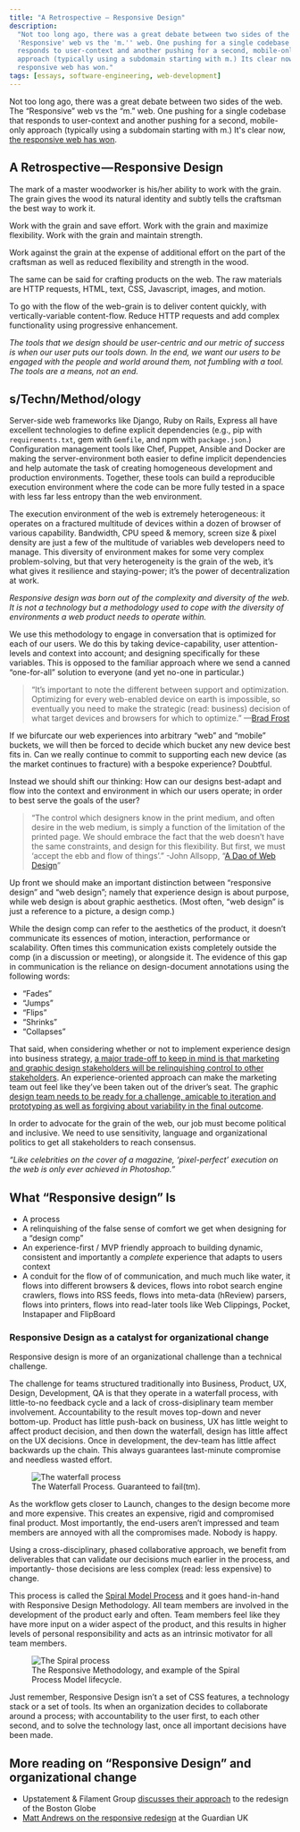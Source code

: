 ```yaml
---
title: "A Retrospective — Responsive Design"
description:
  "Not too long ago, there was a great debate between two sides of the web. The
  'Responsive' web vs the 'm.'' web. One pushing for a single codebase that
  responds to user-context and another pushing for a second, mobile-only
  approach (typically using a subdomain starting with m.) Its clear now, the
  responsive web has won."
tags: [essays, software-engineering, web-development]
---
```


Not too long ago, there was a great debate between two sides of the web. The
“Responsive” web vs the “m.” web. One pushing for a single codebase that
responds to user-context and another pushing for a second, mobile-only approach
(typically using a subdomain starting with m.) It's clear now,
[the responsive web has won](https://developers.google.com/web/fundamentals/design-and-ui/responsive/fundamentals/).

## A Retrospective — Responsive Design

The mark of a master woodworker is his/her ability to work with the grain. The
grain gives the wood its natural identity and subtly tells the craftsman the
best way to work it.

Work with the grain and save effort. Work with the grain and maximize
flexibility. Work with the grain and maintain strength.

Work against the grain at the expense of additional effort on the part of the
craftsman as well as reduced flexibility and strength in the wood.

The same can be said for crafting products on the web. The raw materials are
HTTP requests, HTML, text, CSS, Javascript, images, and motion.

To go with the flow of the web-grain is to deliver content quickly, with
vertically-variable content-flow. Reduce HTTP requests and add complex
functionality using progressive enhancement.

_The tools that we design should be user-centric and our metric of success is
when our user puts our tools down. In the end, we want our users to be engaged
with the people and world around them, not fumbling with a tool. The tools are a
means, not an end._

## s/Techn/Method/ology

Server-side web frameworks like Django, Ruby on Rails, Express all have
excellent technologies to define explicit dependencies (e.g., pip with
`requirements.txt`, gem with `Gemfile`, and npm with `package.json`.)
Configuration management tools like Chef, Puppet, Ansible and Docker are making
the server-environment both easier to define implicit dependencies and help
automate the task of creating homogeneous development and production
environments. Together, these tools can build a reproducible execution
environment where the code can be more fully tested in a space with less far
less entropy than the web environment.

The execution environment of the web is extremely heterogeneous: it operates on
a fractured multitude of devices within a dozen of browser of various
capability. Bandwidth, CPU speed & memory, screen size & pixel density are just
a few of the multitude of variables web developers need to manage. This
diversity of environment makes for some very complex problem-solving, but that
very heterogeneity is the grain of the web, it’s what gives it resilience and
staying-power; it’s the power of decentralization at work.

_Responsive design was born out of the complexity and diversity of the web. It
is not a technology but a methodology used to cope with the diversity of
environments a web product needs to operate within._

We use this methodology to engage in conversation that is optimized for each of
our users. We do this by taking device-capability, user attention-levels and
context into account; and designing specifically for these variables. This is
opposed to the familiar approach where we send a canned “one-for-all” solution
to everyone (and yet no-one in particular.)

> “It’s important to note the different between support and optimization.
> Optimizing for every web-enabled device on earth is impossible, so eventually
> you need to make the strategic (read: business) decision of what target
> devices and browsers for which to optimize.”
> —[Brad Frost](https://bradfrost.com/blog/post/mobile-first-responsive-web-design/)

If we bifurcate our web experiences into arbitrary “web” and “mobile” buckets,
we will then be forced to decide which bucket any new device best fits in. Can
we really continue to commit to supporting each new device (as the market
continues to fracture) with a bespoke experience? Doubtful.

Instead we should shift our thinking: How can our designs best-adapt and flow
into the context and environment in which our users operate; in order to best
serve the goals of the user?

> “The control which designers know in the print medium, and often desire in the
> web medium, is simply a function of the limitation of the printed page. We
> should embrace the fact that the web doesn’t have the same constraints, and
> design for this flexibility. But first, we must ‘accept the ebb and flow of
> things’.” -John Allsopp,
> “[A Dao of Web Design](https://alistapart.com/article/dao)”

Up front we should make an important distinction between “responsive design” and
“web design”; namely that experience design is about purpose, while web design
is about graphic aesthetics. (Most often, “web design” is just a reference to a
picture, a design comp.)

While the design comp can refer to the aesthetics of the product, it doesn’t
communicate its essences of motion, interaction, performance or scalability.
Often times this communication exists completely outside the comp (in a
discussion or meeting), or alongside it. The evidence of this gap in
communication is the reliance on design-document annotations using the following
words:

- “Fades”
- “Jumps”
- “Flips”
- “Shrinks”
- “Collapses”

That said, when considering whether or not to implement experience design into
business strategy,
[a major trade-off to keep in mind is that marketing and graphic design stakeholders will be relinquishing control to other stakeholders](https://venturebeat.com/2013/10/25/responsive-design-will-your-mobile-customer-thank-you/).
An experience-oriented approach can make the marketing team out feel like
they’ve been taken out of the driver’s seat. The graphic
[design team needs to be ready for a challenge, amicable to iteration and prototyping as well as forgiving about variability in the final outcome](https://www.filamentgroup.com/lab/introducing-the-new-responsive-designed-bostonglobecom.html).

In order to advocate for the grain of the web, our job must become political and
inclusive. We need to use sensitivity, language and organizational politics to
get all stakeholders to reach consensus.

_“Like celebrities on the cover of a magazine, ‘pixel-perfect’ execution on the
web is only ever achieved in Photoshop.”_

## What “Responsive design” Is

- A process
- A relinquishing of the false sense of comfort we get when designing for a
  “design comp”
- An experience-first / MVP friendly approach to building dynamic, consistent
  and importantly a _complete_ experience that adapts to users context
- A conduit for the flow of of communication, and much much like water, it flows
  into different browsers & devices, flows into robot search engine crawlers,
  flows into RSS feeds, flows into meta-data (hReview) parsers, flows into
  printers, flows into read-later tools like Web Clippings, Pocket, Instapaper
  and FlipBoard

### Responsive Design as a catalyst for organizational change

Responsive design is more of an organizational challenge than a technical
challenge.

The challenge for teams structured traditionally into Business, Product, UX,
Design, Development, QA is that they operate in a waterfall process, with
little-to-no feedback cycle and a lack of cross-disiplinary team member
involvement. Accountability to the result moves top-down and never bottom-up.
Product has little push-back on business, UX has little weight to affect product
decision, and then down the waterfall, design has little affect on the UX
decisions. Once in development, the dev-team has little affect backwards up the
chain. This always guarantees last-minute compromise and needless wasted effort.

<figure>
  <img src="/static/images/2015-11-05-waterfall.png" alt="The waterfall process" title="Waterfall process" />
  <figcaption>The Waterfall Process. Guaranteed to fail(tm).</figcaption>
</figure>

As the workflow gets closer to Launch, changes to the design become more and
more expensive. This creates an expensive, rigid and compromised final product.
Most importantly, the end-users aren’t impressed and team members are annoyed
with all the compromises made. Nobody is happy.

Using a cross-disciplinary, phased collaborative approach, we benefit from
deliverables that can validate our decisions much earlier in the process, and
importantly- those decisions are less complex (read: less expensive) to change.

This process is called the
[Spiral Model Process](https://web.archive.org/web/20170108012509/https://en.wikipedia.org/wiki/Spiral_model)
and it goes hand-in-hand with Responsive Design Methodology. All team members
are involved in the development of the product early and often. Team members
feel like they have more input on a wider aspect of the product, and this
results in higher levels of personal responsibility and acts as an intrinsic
motivator for all team members.

<figure>
  <img src="/static/images/2015-11-05-spiral.png" alt="The Spiral process" title="Spiral process" />
  <figcaption>The Responsive Methodology, and example of the Spiral Process Model lifecycle.</figcaption>
</figure>

Just remember, Responsive Design isn’t a set of CSS features, a technology stack
or a set of tools. Its when an organization decides to collaborate around a
process; with accountability to the user first, to each other second, and to
solve the technology last, once all important decisions have been made.

## More reading on “Responsive Design” and organizational change

- Upstatement & Filament Group
  [discusses their approach](https://legacy.upstatement.com/work/boston-globe/)
  to the redesign of the Boston Globe
- [Matt Andrews on the responsive redesign](https://mattandrews.info/2013/05/responsive-design-at-the-guardian-port-80.html#/)
  at the Guardian UK
